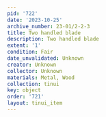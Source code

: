 ```yaml
---
pid: '722'
date: '2023-10-25'
archive_number: 23-01/2-2-3
title: Two handled blade
description: Two handled blade
extent: '1'
condition: Fair
date_unvalidated: Unknown
creator: Unknown
collector: Unknown
materials: Metal, Wood
collection: tinui
key: object
order: '721'
layout: tinui_item
---
```

